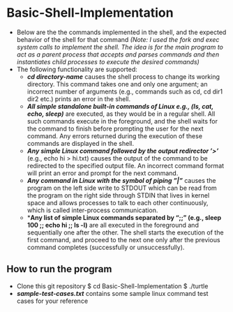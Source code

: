 # Basic-Shell-Implementation
 - Below are the the commands implemented in the shell, and the expected behavior of the shell for that command *(Note: I used the fork and exec system calls to implement the shell. The idea is for the main program to act as a parent process that accepts and parses commands and then instantiates child processes to execute the desired commands)*
 - The following functionality are supported:
   - ***cd directory-name*** causes the shell process to change its working directory. This command takes one and only one argument; an incorrect number of arguments (e.g., commands such as cd, cd dir1 dir2 etc.) prints an error in the shell. 
   - ***All simple standalone built-in commands of Linux e.g., (ls, cat, echo, sleep)*** are executed, as they would be in a regular shell. All such commands execute in the foreground, and the shell waits for the command to finish before prompting the user for the next command. Any errors returned during the execution of these commands are displayed in the shell.
   - ***Any simple Linux command followed by the output redirector ’>’*** (e.g., echo hi > hi.txt) causes the output of the command to be redirected to the specified output file. An incorrect command format will print an error and prompt for the next command.
   - ***Any command in Linux with the symbol of piping ”|”*** causes the program on the left side write to STDOUT which can be read from the program on the right side through STDIN that lives in kernel space and allows processes to talk to each other continuously, which is called inter-process communication.
   - ***Any list of simple Linux commands separated by “;;” (e.g., sleep 100 ;; echo hi ;; ls -l)** are all executed in the foreground and sequentially one after the other. The shell starts the execution of the first command, and proceed to the next one only after the previous command completes (successfully or unsuccessfully). 

## How to run the program 
 - Clone this git repository
 $ cd Basic-Shell-Implementation
 $ ./turtle
 - ***sample-test-cases.txt*** contains some sample linux command test cases for your reference 
